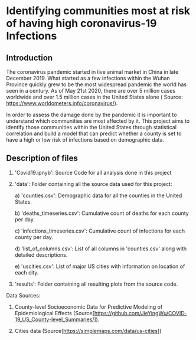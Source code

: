 # Identifying communities most at risk of having high coronavirus-19 Infections

## Introduction

The coronavirus pandemic started in live animal market in China in late December 2019.  What started as a few infections within the Wuhan Province quickly grew to be the most widespread pandemic the world has seen in a century. As of May 21st 2020, there are over 5 million cases worldwide and over 1.5 million cases in the United States alone ( Source: https://www.worldometers.info/coronavirus/). 

In order to assess the damage done by the pandemic it is important to understand which communities are most affected by it. This project aims to identify those communities within the United States through statistical correlation and build a model that can predict whether a county is set to have a high or low risk of infections based on demographic data. 

## Description of files

1. 'Covid19.ipnyb': Source Code for all analysis done in this project

2. 'data': Folder containing all the source data used for this project:

    a) 'counties.csv': Demographic data for all the counties in the United States.

    b) 'deaths_timeseries.csv': Cumulative count of deaths for each county per day.

    c) 'infections_timeseries.csv': Cumulative count of infections for each county per day.

    d) 'list_of_columns.csv': List of all columns in 'counties.csv' along with detailed descriptions.

    e) 'uscities.csv': List of major US cities with information on location of each city.

3. 'results': Folder containing all resulting plots from the source code. 

Data Sources: 
1. County-level Socioeconomic Data for Predictive Modeling of Epidemiological Effects (Source[https://github.com/JieYingWu/COVID-19_US_County-level_Summaries/]).

2. Cities data (Source[https://simplemaps.com/data/us-cities])
